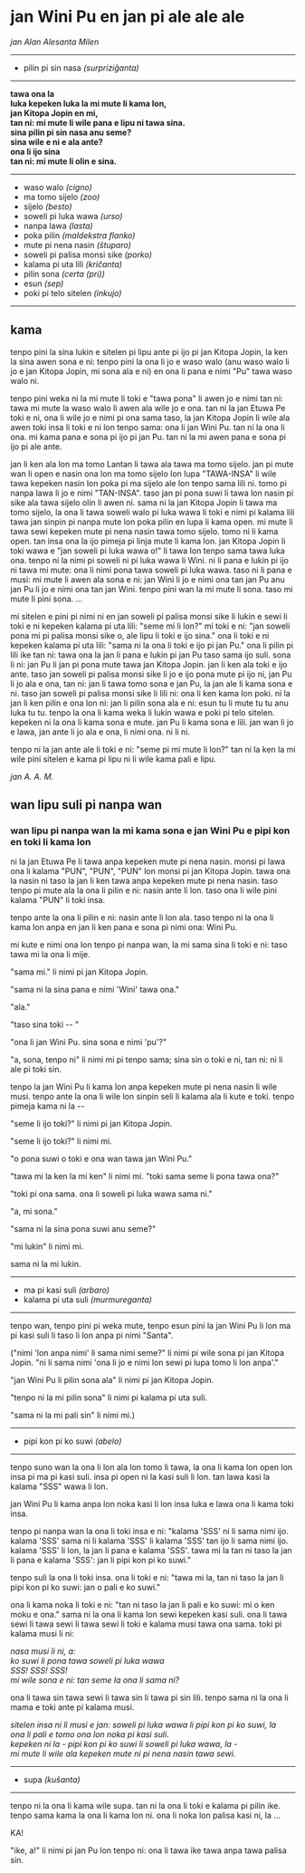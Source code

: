 # jan Wini Pu en jan pi ale ale ale
*jan Alan Alesanta Milen*

___
* pilin pi sin nasa *(surpriziĝanta)*

___

**tawa ona la  
luka kepeken luka la mi mute li kama lon,  
jan Kitopa Jopin en mi,  
tan ni: mi mute li wile pana e lipu ni tawa sina.  
sina pilin pi sin nasa anu seme?  
sina wile e ni e ala ante?  
ona li ijo sina  
tan ni: mi mute li olin e sina.**

___
* waso walo *(cigno)*
* ma tomo sijelo *(zoo)*
* sijelo *(besto)*
* soweli pi luka wawa *(urso)*
* nanpa lawa *(lasta)*
* poka pilin *(maldekstra flanko)*
* mute pi nena nasin *(ŝtuparo)*
* soweli pi palisa monsi sike *(porko)*
* kalama pi uta lili *(kriĉanta)*
* pilin sona *(certa (pri))*
* esun *(sep)*
* poki pi telo sitelen *(inkujo)*

___

## kama

tenpo pini la sina lukin e sitelen pi lipu ante pi ijo pi jan Kitopa Jopin, la ken la sina awen sona e ni: tenpo pini la ona li jo e waso walo (anu waso walo li jo e jan Kitopa Jopin, mi sona ala e ni) en ona li pana e nimi "Pu" tawa waso walo ni.

tenpo pini weka ni la mi mute li toki e "tawa pona" li awen jo e nimi tan ni: tawa mi mute la waso walo li awen ala wile jo e ona. tan ni la jan Etuwa Pe toki e ni, ona li wile jo e nimi pi ona sama taso, la jan Kitopa Jopin li wile ala awen toki insa li toki e ni lon tenpo sama: ona li jan Wini Pu. tan ni la ona li ona. mi kama pana e sona pi ijo pi jan Pu. tan ni la mi awen pana e sona pi ijo pi ale ante.

jan li ken ala lon ma tomo Lantan li tawa ala tawa ma tomo sijelo. jan pi mute wan li open e nasin ona lon ma tomo sijelo lon lupa "TAWA-INSA" li wile tawa kepeken nasin lon poka pi ma sijelo ale lon tenpo sama lili ni. tomo pi nanpa lawa li jo e nimi "TAN-INSA". taso jan pi pona suwi li tawa lon nasin pi sike ala tawa sijelo olin li awen ni. sama ni la jan Kitopa Jopin li tawa ma tomo sijelo, la ona li tawa soweli walo pi luka wawa li toki e nimi pi kalama lili tawa jan sinpin pi nanpa mute lon poka pilin en lupa li kama open. mi mute li tawa sewi kepeken mute pi nena nasin tawa tomo sijelo. tomo ni li kama open. tan insa ona la ijo pimeja pi linja mute li kama lon. jan Kitopa Jopin li toki wawa e "jan soweli pi luka wawa o!" li tawa lon tenpo sama tawa luka ona. tenpo ni la nimi pi soweli ni pi luka wawa li Wini. ni li pana e lukin pi ijo ni tawa mi mute: ona li nimi pona tawa soweli pi luka wawa. taso ni li pana e musi: mi mute li awen ala sona e ni: jan Wini li jo e nimi ona tan jan Pu anu jan Pu li jo e nimi ona tan jan Wini. tenpo pini wan la mi mute li sona. taso mi mute li pini sona. ...


mi sitelen e pini pi nimi ni en jan soweli pi palisa monsi sike li lukin e sewi li toki e ni kepeken kalama pi uta lili: "seme mi li lon?" mi toki e ni: "jan soweli pona mi pi palisa monsi sike o, ale lipu li toki e ijo sina." ona li toki e ni kepeken kalama pi uta lili: "sama ni la ona li toki e ijo pi jan Pu." ona li pilin pi lili ike tan ni: tawa ona la jan li pana e lukin pi jan Pu taso sama ijo suli. sona li ni: jan Pu li jan pi pona mute tawa jan Kitopa Jopin. jan li ken ala toki e ijo ante. taso jan soweli pi palisa monsi sike li jo e ijo pona mute pi ijo ni, jan Pu li jo ala e ona, tan ni: jan li tawa tomo sona e jan Pu, la jan ale li kama sona e ni. taso jan soweli pi palisa monsi sike li lili ni: ona li ken kama lon poki. ni la jan li ken pilin e ona lon ni: jan li pilin sona ala e ni: esun tu li mute tu tu anu luka tu tu. tenpo la ona li kama weka li lukin wawa e poki pi telo sitelen. kepeken ni la ona li kama sona e mute. jan Pu li kama sona e lili. jan wan li jo e lawa, jan ante li jo ala e ona, li nimi ona. ni li ni.

tenpo ni la jan ante ale li toki e ni: "seme pi mi mute li lon?" tan ni la ken la mi wile pini sitelen e kama pi lipu ni li wile kama pali e lipu.

*jan A. A. M.*

## wan lipu suli pi nanpa wan

### wan lipu pi nanpa wan la mi kama sona e jan Wini Pu e pipi kon en toki li kama lon

ni la jan Etuwa Pe li tawa anpa kepeken mute pi nena nasin. monsi pi lawa ona li kalama "PUN", "PUN", "PUN" lon monsi pi jan Kitopa Jopin. tawa ona la nasin ni taso la jan li ken tawa anpa kepeken mute pi nena nasin. taso tenpo pi mute ala la ona li pilin e ni: nasin ante li lon. taso ona li wile pini kalama "PUN" li toki insa.

tenpo ante la ona li pilin e ni: nasin ante li lon ala. taso tenpo ni la ona li kama lon anpa en jan li ken pana e sona pi nimi ona: Wini Pu.

mi kute e nimi ona lon tenpo pi nanpa wan, la mi sama sina li toki e ni: taso tawa mi la ona li mije.

"sama mi." li nimi pi jan Kitopa Jopin.

"sama ni la sina pana e nimi 'Wini' tawa ona."

"ala."

"taso sina toki -- "

"ona li jan Wini Pu. sina sona e nimi 'pu'?"

"a, sona, tenpo ni" li nimi mi pi tenpo sama; sina sin o toki e ni, tan ni: ni li ale pi toki sin.

tenpo la jan Wini Pu li kama lon anpa kepeken mute pi nena nasin li wile musi. tenpo ante la ona li wile lon sinpin seli li kalama ala li kute e toki. tenpo pimeja kama ni la --

"seme li ijo toki?" li nimi pi jan Kitopa Jopin.

"seme li ijo toki?" li nimi mi.

"o pona suwi o toki e ona wan tawa jan Wini Pu."

"tawa mi la ken la mi ken" li nimi mi. "toki sama seme li pona tawa ona?"

"toki pi ona sama. ona li soweli pi luka wawa sama ni."

"a, mi sona."

"sama ni la sina pona suwi anu seme?"

"mi lukin" li nimi mi.

sama ni la mi lukin.

___
* ma pi kasi suli *(arbaro)*
* kalama pi uta suli *(murmureganta)*

___

tenpo wan, tenpo pini pi weka mute, tenpo esun pini la jan Wini Pu li lon ma pi kasi suli li taso li lon anpa pi nimi "Santa".

("nimi 'lon anpa nimi' li sama nimi seme?" li nimi pi wile sona pi jan Kitopa Jopin. "ni li sama nimi 'ona li jo e nimi lon sewi pi lupa tomo li lon anpa'."

"jan Wini Pu li pilin sona ala" li nimi pi jan Kitopa Jopin.

"tenpo ni la mi pilin sona" li nimi pi kalama pi uta suli.

"sama ni la mi pali sin" li nimi mi.)

___
* pipi kon pi ko suwi *(abelo)*

___

tenpo suno wan la ona li lon ala lon tomo li tawa, la ona li kama lon open lon insa pi ma pi kasi suli. insa pi open ni la kasi suli li lon. tan lawa kasi la kalama "SSS" wawa li lon.

jan Wini Pu li kama anpa lon noka kasi li lon insa luka e lawa ona li kama toki insa.

tenpo pi nanpa wan la ona li toki insa e ni: "kalama 'SSS' ni li sama nimi ijo. kalama 'SSS' sama ni li kalama 'SSS' li kalama 'SSS' tan ijo li sama nimi ijo. kalama 'SSS' li lon, la jan li pana e kalama 'SSS'. tawa mi la tan ni taso la jan li pana e kalama 'SSS': jan li pipi kon pi ko suwi."

tenpo suli la ona li toki insa. ona li toki e ni: "tawa mi la, tan ni taso la jan li pipi kon pi ko suwi: jan o pali e ko suwi."

ona li kama noka li toki e ni: "tan ni taso la jan li pali e ko suwi: mi o ken moku e ona." sama ni la ona li kama lon sewi kepeken kasi suli. ona li tawa sewi li tawa sewi li tawa sewi li toki e kalama musi tawa ona sama. toki pi kalama musi li ni:

*nasa musi li ni, a:  
ko suwi li pona tawa soweli pi luka wawa  
SSS! SSS! SSS!  
mi wile sona e ni: tan seme la ona li sama ni?*

ona li tawa sin tawa sewi li tawa sin li tawa pi sin lili. tenpo sama ni la ona li mama e toki ante pi kalama musi.

*sitelen insa ni li musi e jan: soweli pi luka   wawa li pipi kon pi ko suwi, la  
ona li pali e tomo ona lon noka pi kasi suli.  
kepeken ni la - pipi kon pi ko suwi li soweli pi luka wawa, la -  
mi mute li wile ala kepeken mute ni pi nena nasin tawa sewi.*

___
* supa *(kuŝanta)*

___

tenpo ni la ona li kama wile supa. tan ni la ona li toki e kalama pi pilin ike. tenpo sama kama la ona li kama lon ni. ona li noka lon palisa kasi ni, la ...

KA!

"ike, a!" li nimi pi jan Pu lon tenpo ni: ona li tawa ike tawa anpa tawa palisa sin.
